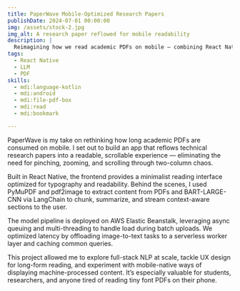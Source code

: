 ```yaml
---
title: PaperWave Mobile-Optimized Research Papers
publishDate: 2024-07-01 00:00:00
img: /assets/stock-2.jpg
img_alt: A research paper reflowed for mobile readability
description: |
  Reimagining how we read academic PDFs on mobile — combining React Native, PyMuPDF, and BART summarization into a seamless mobile-first paper reader.
tags:
  - React Native
  - LLM
  - PDF
skills:
  - mdi:language-kotlin
  - mdi:android
  - mdi:file-pdf-box
  - mdi:read
  - mdi:bookmark

---
```


PaperWave is my take on rethinking how long academic PDFs are consumed on mobile. I set out to build an app that reflows technical research papers into a readable, scrollable experience — eliminating the need for pinching, zooming, and scrolling through two-column chaos.

Built in React Native, the frontend provides a minimalist reading interface optimized for typography and readability. Behind the scenes, I used PyMuPDF and pdf2image to extract content from PDFs and BART-LARGE-CNN via LangChain to chunk, summarize, and stream context-aware sections to the user.

The model pipeline is deployed on AWS Elastic Beanstalk, leveraging async queuing and multi-threading to handle load during batch uploads. We optimized latency by offloading image-to-text tasks to a serverless worker layer and caching common queries.

This project allowed me to explore full-stack NLP at scale, tackle UX design for long-form reading, and experiment with mobile-native ways of displaying machine-processed content. It’s especially valuable for students, researchers, and anyone tired of reading tiny font PDFs on their phone.
